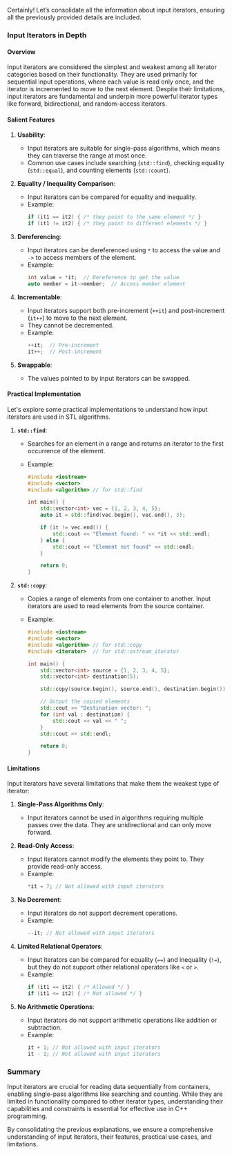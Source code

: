Certainly! Let’s consolidate all the information about input iterators, ensuring all the previously provided details are included.

### Input Iterators in Depth

#### Overview

Input iterators are considered the simplest and weakest among all iterator categories based on their functionality. They are used primarily for sequential input operations, where each value is read only once, and the iterator is incremented to move to the next element. Despite their limitations, input iterators are fundamental and underpin more powerful iterator types like forward, bidirectional, and random-access iterators.

#### Salient Features

1. **Usability**:

   - Input iterators are suitable for single-pass algorithms, which means they can traverse the range at most once.
   - Common use cases include searching (`std::find`), checking equality (`std::equal`), and counting elements (`std::count`).

2. **Equality / Inequality Comparison**:

   - Input iterators can be compared for equality and inequality.
   - Example:
     ```cpp
     if (it1 == it2) { /* they point to the same element */ }
     if (it1 != it2) { /* they point to different elements */ }
     ```

3. **Dereferencing**:

   - Input iterators can be dereferenced using `*` to access the value and `->` to access members of the element.
   - Example:
     ```cpp
     int value = *it;  // Dereference to get the value
     auto member = it->member;  // Access member element
     ```

4. **Incrementable**:

   - Input iterators support both pre-increment (`++it`) and post-increment (`it++`) to move to the next element.
   - They cannot be decremented.
   - Example:
     ```cpp
     ++it;  // Pre-increment
     it++;  // Post-increment
     ```

5. **Swappable**:
   - The values pointed to by input iterators can be swapped.

#### Practical Implementation

Let's explore some practical implementations to understand how input iterators are used in STL algorithms.

1. **`std::find`**:

   - Searches for an element in a range and returns an iterator to the first occurrence of the element.
   - Example:

     ```cpp
     #include <iostream>
     #include <vector>
     #include <algorithm> // for std::find

     int main() {
         std::vector<int> vec = {1, 2, 3, 4, 5};
         auto it = std::find(vec.begin(), vec.end(), 3);

         if (it != vec.end()) {
             std::cout << "Element found: " << *it << std::endl;
         } else {
             std::cout << "Element not found" << std::endl;
         }

         return 0;
     }
     ```

2. **`std::copy`**:

   - Copies a range of elements from one container to another. Input iterators are used to read elements from the source container.
   - Example:

     ```cpp
     #include <iostream>
     #include <vector>
     #include <algorithm> // for std::copy
     #include <iterator>  // for std::ostream_iterator

     int main() {
         std::vector<int> source = {1, 2, 3, 4, 5};
         std::vector<int> destination(5);

         std::copy(source.begin(), source.end(), destination.begin());

         // Output the copied elements
         std::cout << "Destination vector: ";
         for (int val : destination) {
             std::cout << val << " ";
         }
         std::cout << std::endl;

         return 0;
     }
     ```

#### Limitations

Input iterators have several limitations that make them the weakest type of iterator:

1. **Single-Pass Algorithms Only**:

   - Input iterators cannot be used in algorithms requiring multiple passes over the data. They are unidirectional and can only move forward.

2. **Read-Only Access**:

   - Input iterators cannot modify the elements they point to. They provide read-only access.
   - Example:
     ```cpp
     *it = 7; // Not allowed with input iterators
     ```

3. **No Decrement**:

   - Input iterators do not support decrement operations.
   - Example:
     ```cpp
     --it; // Not allowed with input iterators
     ```

4. **Limited Relational Operators**:

   - Input iterators can be compared for equality (`==`) and inequality (`!=`), but they do not support other relational operators like `<` or `>`.
   - Example:
     ```cpp
     if (it1 == it2) { /* Allowed */ }
     if (it1 <= it2) { /* Not allowed */ }
     ```

5. **No Arithmetic Operations**:
   - Input iterators do not support arithmetic operations like addition or subtraction.
   - Example:
     ```cpp
     it + 1; // Not allowed with input iterators
     it - 1; // Not allowed with input iterators
     ```

### Summary

Input iterators are crucial for reading data sequentially from containers, enabling single-pass algorithms like searching and counting. While they are limited in functionality compared to other iterator types, understanding their capabilities and constraints is essential for effective use in C++ programming.

By consolidating the previous explanations, we ensure a comprehensive understanding of input iterators, their features, practical use cases, and limitations.
